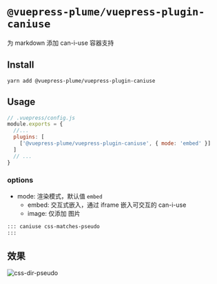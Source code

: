 # `@vuepress-plume/vuepress-plugin-caniuse`

为 markdown 添加 can-i-use 容器支持
## Install
```
yarn add @vuepress-plume/vuepress-plugin-caniuse
```
## Usage
``` js
// .vuepress/config.js
module.exports = {
  //...
  plugins: [
    ['@vuepress-plume/vuepress-plugin-caniuse', { mode: 'embed' }]
  ]
  // ...
}
```

### options

- mode: 渲染模式，默认值 `embed`
  - embed: 交互式嵌入，通过 iframe 嵌入可交互的 can-i-use
  - image: 仅添加 图片

``` md
::: caniuse css-matches-pseudo
:::
```

## 效果

![css-dir-pseudo](https://caniuse.bitsofco.de/image/css-dir-pseudo.webp)
